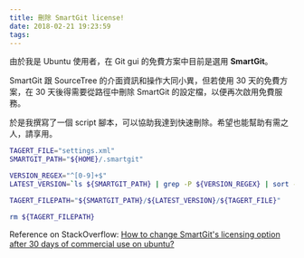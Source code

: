 ```yaml
---
title: 刪除 SmartGit license!
date: 2018-02-21 19:23:59
tags:
---
```


由於我是 Ubuntu 使用者，在 Git gui 的免費方案中目前是選用 **SmartGit**。

SmartGit 跟 SourceTree 的介面資訊和操作大同小異，但若使用 30 天的免費方案，在 30 天後得需要從路徑中刪除 SmartGit 的設定檔，以便再次啟用免費服務。

於是我撰寫了一個 script 腳本，可以協助我達到快速刪除。希望也能幫助有需之人，請享用。

```sh
TAGERT_FILE="settings.xml"
SMARTGIT_PATH="${HOME}/.smartgit"

VERSION_REGEX="^[0-9]+$"
LATEST_VERSION=`ls ${SMARTGIT_PATH} | grep -P ${VERSION_REGEX} | sort -n -r -k 1 | head -1`

TAGERT_FILEPATH="${SMARTGIT_PATH}/${LATEST_VERSION}/${TAGERT_FILE}"

rm ${TAGERT_FILEPATH}
```

Reference on StackOverflow: [How to change SmartGit's licensing option after 30 days of commercial use on ubuntu?](https://stackoverflow.com/questions/10972289/how-to-change-smartgits-licensing-option-after-30-days-of-commercial-use-on-ub)
